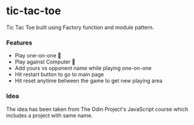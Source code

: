 # tic-tac-toe

Tic Tac Toe built using Factory function and module pattern.

### Features

- Play one-on-one 🥊
- Play against Computer 🧮
- Add yours vs opponent name while playing one-on-one
- Hit restart button to go to main page
- Hit reset anytime between the game to get new playing area

### Idea

The idea has been taken from The Odin Project's JavaScript course which includes a project with same name.
